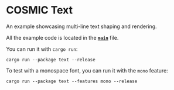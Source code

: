 # COSMIC Text
An example showcasing multi-line text shaping and rendering.

All the example code is located in the __[`main`](src/main.rs)__ file.

You can run it with `cargo run`:
```
cargo run --package text --release
```

To test with a monospace font, you can run it with the `mono` feature:
```
cargo run --package text --features mono --release
```
